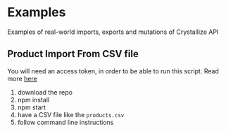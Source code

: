 # Examples

Examples of real-world imports, exports and mutations of Crystallize API

## Product Import From CSV file

You will need an access token, in order to be able to run this script. Read more [here](https://pim.crystallize.com/settings/access-tokens)

1. download the repo
2. npm install
3. npm start
4. have a CSV file like the `products.csv`
5. follow command line instructions
